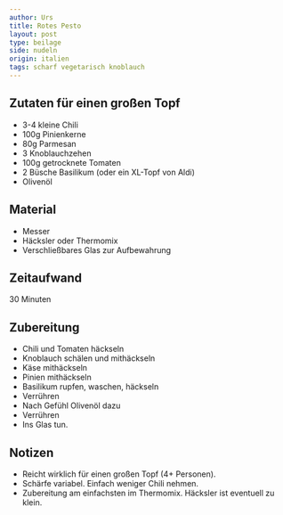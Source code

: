 ```yaml
---
author: Urs
title: Rotes Pesto
layout: post
type: beilage
side: nudeln
origin: italien
tags: scharf vegetarisch knoblauch
---
```

## Zutaten für einen großen Topf
 * 3-4 kleine Chili
 * 100g Pinienkerne
 * 80g Parmesan
 * 3 Knoblauchzehen
 * 100g getrocknete Tomaten
 * 2 Büsche Basilikum (oder ein XL-Topf von Aldi)
 * Olivenöl

## Material
 * Messer
 * Häcksler oder Thermomix
 * Verschließbares Glas zur Aufbewahrung

## Zeitaufwand
 30 Minuten

## Zubereitung
 * Chili und Tomaten häckseln
 * Knoblauch schälen und mithäckseln
 * Käse mithäckseln
 * Pinien mithäckseln
 * Basilikum rupfen, waschen, häckseln
 * Verrühren
 * Nach Gefühl Olivenöl dazu
 * Verrühren
 * Ins Glas tun.

## Notizen
 * Reicht wirklich für einen großen Topf (4+ Personen).
 * Schärfe variabel. Einfach weniger Chili nehmen.
 * Zubereitung am einfachsten im Thermomix. Häcksler ist eventuell zu klein.

